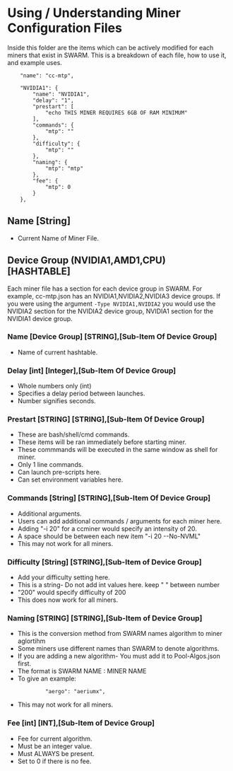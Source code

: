 # Using / Understanding Miner Configuration Files

Inside this folder are the items which can be actively modified for each miners that exist in SWARM.
This is a breakdown of each file, how to use it, and example uses.

```
    "name": "cc-mtp",
```

```
    "NVIDIA1": {
        "name": "NVIDIA1",
        "delay": "1",
        "prestart": [
            "echo THIS MINER REQUIRES 6GB OF RAM MINIMUM"
        ],
        "commands": {
            "mtp": ""
        },
        "difficulty": {
            "mtp": ""
        },
        "naming": {
            "mtp": "mtp"
        },
        "fee": {
            "mtp": 0
        }
    },
```

## Name                                          [String]
* Current Name of Miner File.

## Device Group (NVIDIA1,AMD1,CPU)               [HASHTABLE]

Each miner file has a section for each device group in SWARM. For example,
cc-mtp.json has an NVIDIA1,NVIDIA2,NVIDIA3 device groups. If you were using
the argument ``-Type NVIDIA1,NVIDIA2`` you would use the NVIDIA2 section for
the NVIDIA2 device group, NVIDIA1 section for the NVIDIA1 device group.

### Name [Device Group]                           [STRING],[Sub-Item Of Device Group]
* Name of current hashtable.

### Delay [int]                                   [Integer],[Sub-Item Of Device Group]
* Whole numbers only (int)
* Specifies a delay period between launches.
* Number signifies seconds.

### Prestart [STRING]                             [STRING],[Sub-Item Of Device Group]
* These are bash/shell/cmd commands.
* These items will be ran immediately before starting miner.
* These commmands will be executed in the same window as shell for miner.
* Only 1 line commands.
* Can launch pre-scripts here.
* Can set environment variables here.

### Commands [String]                            [STRING],[Sub-Item Of Device Group]
* Additional arguments.
* Users can add additional commands / arguments for each miner here.
* Adding "-i 20" for a ccminer would specify an intensity of 20.
* A space should be between each new item "-i 20 --No-NVML"
* This may not work for all miners.

### Difficulty [String]                           [STRING],[Sub-Item of Device Group]
* Add your difficulty setting here.
* This is a string- Do not add int values here. keep " " between number
* "200" would specify difficulty of 200
* This does now work for all miners.

### Naming [STRING]                               [STRING],[Sub-Item of Device Group]
* This is the conversion method from SWARM names algorithm to miner aglortihm
* Some miners use different names than SWARM to denote algorithms.
* If you are adding a new algorithm- You must add it to Pool-Algos.json first.
* The format is SWARM NAME : MINER NAME
* To give an example:
```
            "aergo": "aeriumx",
```
* This may not work for all miners.

### Fee [int]                                     [INT],[Sub-Item of Device Group]
* Fee for current algorithm.
* Must be an integer value.
* Must ALWAYS be present.
* Set to 0 if there is no fee.

